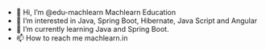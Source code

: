 - 👋 Hi, I’m @edu-machlearn Machlearn Education
- 👀 I’m interested in Java, Spring Boot, Hibernate, Java Script and Angular
- 🌱 I’m currently learning Java and Spring Boot.
- 📫 How to reach me machlearn.in

<!---
edu-machlearn/edu-machlearn is a ✨ special ✨ repository because its `README.md` (this file) appears on your GitHub profile.
You can click the Preview link to take a look at your changes.
--->
